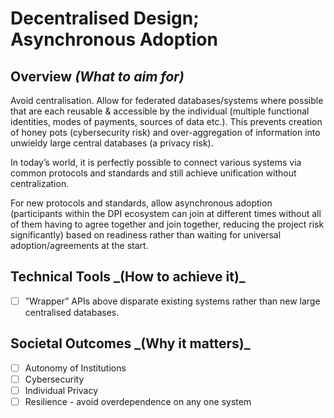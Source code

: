 # Decentralised Design; Asynchronous Adoption

## Overview _(What to aim for)_

Avoid centralisation. Allow for federated databases/systems where possible that are each reusable & accessible by the individual (multiple functional identities, modes of payments, sources of data etc.). This prevents creation of honey pots (cybersecurity risk) and over-aggregation of information into unwieldy large central databases (a privacy risk).

In today’s world, it is perfectly possible to connect various systems via common protocols and standards and still achieve unification without centralization.&#x20;

For new protocols and standards, allow asynchronous adoption (participants within the DPI ecosystem can join at different times without all of them having to agree together and join together, reducing the project risk significantly)  based on readiness rather than waiting for universal adoption/agreements at the start.

## **Technical Tools **_**(How to achieve it)**_&#x20;

* [ ] ”Wrapper” APIs above disparate existing systems rather than new large centralised databases.

## **Societal Outcomes **_**(Why it matters)**_

* [ ] Autonomy of Institutions
* [ ] Cybersecurity
* [ ] Individual Privacy
* [ ] Resilience - avoid overdependence on any one system
